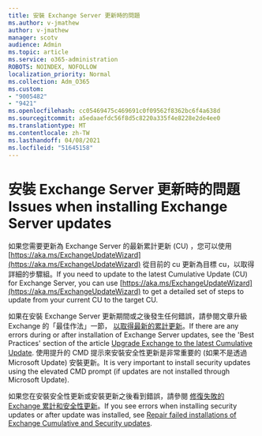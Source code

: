 ```yaml
---
title: 安裝 Exchange Server 更新時的問題
ms.author: v-jmathew
author: v-jmathew
manager: scotv
audience: Admin
ms.topic: article
ms.service: o365-administration
ROBOTS: NOINDEX, NOFOLLOW
localization_priority: Normal
ms.collection: Adm_O365
ms.custom:
- "9005482"
- "9421"
ms.openlocfilehash: cc05469475c469691c0f09562f8362bc6f4a638d
ms.sourcegitcommit: a5edaaefdc56f8d5c8220a335f4e8228e2de4ee0
ms.translationtype: MT
ms.contentlocale: zh-TW
ms.lasthandoff: 04/08/2021
ms.locfileid: "51645158"
---
```

# <a name="issues-when-installing-exchange-server-updates"></a><span data-ttu-id="6cb5e-102">安裝 Exchange Server 更新時的問題</span><span class="sxs-lookup"><span data-stu-id="6cb5e-102">Issues when installing Exchange Server updates</span></span>

<span data-ttu-id="6cb5e-103">如果您需要更新為 Exchange Server 的最新累計更新 (CU) ，您可以使用 [https://aka.ms/ExchangeUpdateWizard](https://aka.ms/ExchangeUpdateWizard) 從目前的 cu 更新為目標 cu，以取得詳細的步驟組。</span><span class="sxs-lookup"><span data-stu-id="6cb5e-103">If you need to update to the latest Cumulative Update (CU) for Exchange Server, you can use [https://aka.ms/ExchangeUpdateWizard](https://aka.ms/ExchangeUpdateWizard) to get a detailed set of steps to update from your current CU to the target CU.</span></span>

<span data-ttu-id="6cb5e-104">如果在安裝 Exchange Server 更新期間或之後發生任何錯誤，請參閱文章升級 Exchange 的「最佳作法」一節， [以取得最新的累計更新](https://docs.microsoft.com/Exchange/plan-and-deploy/install-cumulative-updates)。</span><span class="sxs-lookup"><span data-stu-id="6cb5e-104">If there are any errors during or after installation of Exchange Server updates, see the 'Best Practices' section of the article [Upgrade Exchange to the latest Cumulative Update](https://docs.microsoft.com/Exchange/plan-and-deploy/install-cumulative-updates).</span></span> <span data-ttu-id="6cb5e-105">使用提升的 CMD 提示來安裝安全性更新是非常重要的 (如果不是透過 Microsoft Update) 安裝更新。</span><span class="sxs-lookup"><span data-stu-id="6cb5e-105">It is very important to install security updates using the elevated CMD prompt (if updates are not installed through Microsoft Update).</span></span>

<span data-ttu-id="6cb5e-106">如果您在安裝安全性更新或安裝更新之後看到錯誤，請參閱 [修復失敗的 Exchange 累計和安全性更新](https://aka.ms/exupdatefaq)。</span><span class="sxs-lookup"><span data-stu-id="6cb5e-106">If you see errors when installing security updates or after update was installed, see [Repair failed installations of Exchange Cumulative and Security updates](https://aka.ms/exupdatefaq).</span></span>
